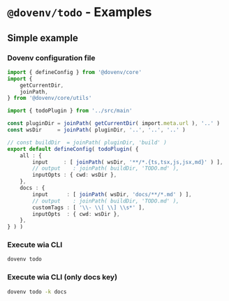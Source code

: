# `@dovenv/todo` - Examples

## Simple example

### Dovenv configuration file

```ts
import { defineConfig } from '@dovenv/core'
import {
	getCurrentDir,
	joinPath,
} from '@dovenv/core/utils'

import { todoPlugin } from '../src/main'

const pluginDir = joinPath( getCurrentDir( import.meta.url ), '..' )
const wsDir     = joinPath( pluginDir, '..', '..', '..' )

// const buildDir  = joinPath( pluginDir, 'build' )
export default defineConfig( todoPlugin( {
	all : {
		input     : [ joinPath( wsDir, '**/*.{ts,tsx,js,jsx,md}' ) ],
		// output    : joinPath( buildDir, 'TODO.md' ),
		inputOpts : { cwd: wsDir },
	},
	docs : {
		input      : [ joinPath( wsDir, 'docs/**/*.md' ) ],
		// output    : joinPath( buildDir, 'TODO.md' ),
		customTags : [ '\\- \\[ \\] \\s*' ],
		inputOpts  : { cwd: wsDir },
	},
} ) )

```

### Execute wia CLI

```bash
dovenv todo
```

### Execute wia CLI (only docs key)

```bash
dovenv todo -k docs
```



